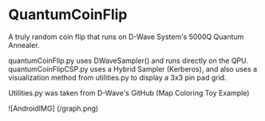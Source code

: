 # QuantumCoinFlip
A truly random coin flip that runs on D-Wave System's 5000Q Quantum Annealer.

quantumCoinFlip.py uses DWaveSampler() and runs directly on the QPU.
quantumCoinFlipCSP.py uses a Hybrid Sampler (Kerberos), and also uses a visualization method from utilities.py to display a 3x3 pin pad grid.

Utilities.py was taken from D-Wave's GitHub (Map Coloring Toy Example)

![AndroidIMG] (/graph.png)
